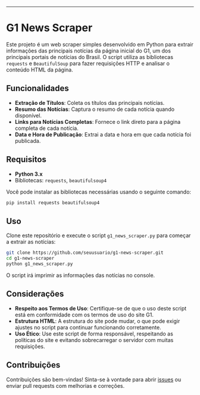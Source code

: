 
---

# G1 News Scraper

Este projeto é um web scraper simples desenvolvido em Python para extrair informações das principais notícias da página inicial do G1, um dos principais portais de notícias do Brasil. O script utiliza as bibliotecas `requests` e `BeautifulSoup` para fazer requisições HTTP e analisar o conteúdo HTML da página.

## Funcionalidades
- **Extração de Títulos**: Coleta os títulos das principais notícias.
- **Resumo das Notícias**: Captura o resumo de cada notícia quando disponível.
- **Links para Notícias Completas**: Fornece o link direto para a página completa de cada notícia.
- **Data e Hora de Publicação**: Extrai a data e hora em que cada notícia foi publicada.

## Requisitos
- **Python 3.x**
- Bibliotecas: `requests`, `beautifulsoup4`

Você pode instalar as bibliotecas necessárias usando o seguinte comando:

```bash
pip install requests beautifulsoup4
```

## Uso
Clone este repositório e execute o script `g1_news_scraper.py` para começar a extrair as notícias:

```bash
git clone https://github.com/seuusuario/g1-news-scraper.git
cd g1-news-scraper
python g1_news_scraper.py
```

O script irá imprimir as informações das notícias no console.

## Considerações
- **Respeito aos Termos de Uso**: Certifique-se de que o uso deste script está em conformidade com os termos de uso do site G1.
- **Estrutura HTML**: A estrutura do site pode mudar, o que pode exigir ajustes no script para continuar funcionando corretamente.
- **Uso Ético**: Use este script de forma responsável, respeitando as políticas do site e evitando sobrecarregar o servidor com muitas requisições.

## Contribuições
Contribuições são bem-vindas! Sinta-se à vontade para abrir [issues](https://github.com/seuusuario/g1-news-scraper/issues) ou enviar pull requests com melhorias e correções.


